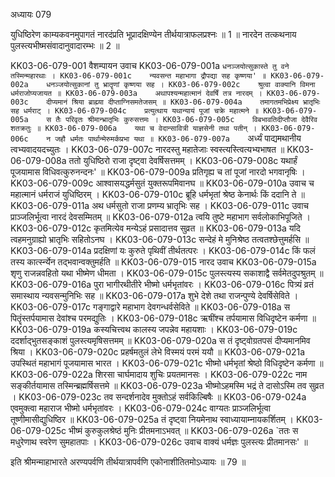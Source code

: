 अध्यायः 079

युधिष्ठिरेण काम्यकवनमुपागतं नारदंप्रति भूप्रादक्षिण्येन तीर्थयात्राफलप्रश्नः ॥ 1 ॥ नारदेन तत्कथनाय पुलस्त्यभीष्मसंवादानुवादारम्भः ॥ 2 ॥

KK03-06-079-001	वैशम्पायन उवाच 
KK03-06-079-001a	`धनञ्जयोत्सुकास्ते तु वने तस्मिन्महारथाः ।
KK03-06-079-001c	न्यवसन्त महाभागा द्रौपद्या सह कृष्णया' ॥
KK03-06-079-002a	धनञ्जयोत्सुकानां तु भ्रातॄणां कृष्णया सह ।
KK03-06-079-002c	श्रुत्वा वाक्यानि विमना धर्मराजोप्यजायत ॥
KK03-06-079-003a	अथापश्यन्महात्मानं देवर्षिं तत्र नारदम् ।
KK03-06-079-003c	दीप्यमानं श्रिया ब्राह्म्या दीप्ताग्निसमतेजसम् ॥
KK03-06-079-004a	तमागतमभिप्रेक्ष्य भ्रातृभिः सह धर्मराट् ।
KK03-06-079-004c	प्रत्युत्थाय यथान्यायं पूजां चक्रे महात्मने ॥
KK03-06-079-005a	स तैः परिवृतः श्रीमान्भ्रातृभिः कुरुसत्तमः ।
KK03-06-079-005c	विबभावतिदीप्तौजा देवैरिव शतक्रतुः ॥
KK03-06-079-006a	यथा च वेदान्सावित्री याज्ञसेनी तथा पतीन् ।
KK03-06-079-006c	न जहौ धर्मतः पार्थान्मेरुमर्कप्रभा यथा ॥
KK03-06-079-007a	`अर्ध्यं पाद्यमथानीय त्वभ्यवादयदच्युतः ।
KK03-06-079-007c	नारदस्तु महातेजाः स्वस्त्यस्त्वित्यभ्यभाषत ॥
KK03-06-079-008a	ततो युधिष्ठिरो राजा दृष्ट्वा देवर्षिसत्तमम् ।
KK03-06-079-008c	यथार्हं पूजयामास विधिवत्कुरुनन्दनः' ॥
KK03-06-079-009a	प्रतिगृह्य च तां पूजां नारदो भगवानृषिः ।
KK03-06-079-009c	आश्वासयद्धर्मसुतं युक्तरूपमिवानघ ॥
KK03-06-079-010a	उवाच च महात्मानं धर्मराजं युधिष्ठिरम् ।
KK03-06-079-010c	ब्रूहि धर्मभृतां श्रेष्ठ केनार्थः किं ददानि ते ॥
KK03-06-079-011a	अथ धर्मसुतो राजा प्रणम्य भ्रातृभिः सह ।
KK03-06-079-011c	उवाच प्राञ्जलिर्भूत्वा नारदं देवसम्मितम् ॥
KK03-06-079-012a	त्वयि तुष्टे महाभाग सर्वलोकाभिपूजिते ।
KK03-06-079-012c	कृतमित्येव मन्येऽहं प्रसादात्तव सुव्रत ॥
KK03-06-079-013a	यदि त्वहमनुग्राह्यो भ्रातृभिः सहितोऽनघ ।
KK03-06-079-013c	सन्देहं मे मुनिश्रेष्ठ तत्वतश्छेत्तुमर्हसि ॥
KK03-06-079-014a	प्रदक्षिणां यः कुरुते पृथिवीं तीर्थतत्परः ।
KK03-06-079-014c	किं फलं तस्य कार्त्स्न्येन तद्भवान्वक्तुमर्हति ॥
KK03-06-079-015	नारद उवाच 
KK03-06-079-015a	शृणु राजन्नवहितो यथा भीष्मेण धीमता ।
KK03-06-079-015c	पुलस्त्यस्य सकाशाद्वै सर्वमेतदुपश्रुतम् ॥
KK03-06-079-016a	पुरा भागीरथीतीरे भीष्मो धर्मभृतांवरः ।
KK03-06-079-016c	पित्र्यं व्रतं समास्थाय न्यवसन्मुनिभिः सह ॥
KK03-06-079-017a	शुभे देशे तथा राजन्पुण्ये देवर्षिसेविते ।
KK03-06-079-017c	गङ्गाद्वारे महाभाग देवगन्धर्वसेविते ॥
KK03-06-079-018a	स पितॄंस्तर्पयामास देवांश्च परमद्युतिः ।
KK03-06-079-018c	ऋषींश्च तर्पयामास विधिदृष्टेन कर्मणा ॥
KK03-06-079-019a	कस्यचित्त्वथ कालस्य जपन्नेव महायशाः ।
KK03-06-079-019c	ददर्शाद्भुतसङ्काशं पुलस्त्यमृषिसत्तमम् ॥
KK03-06-079-020a	स तं दृष्ट्वोग्रतपसं दीप्यमानमिव श्रिया ।
KK03-06-079-020c	प्रहर्षमतुलं लेभे विस्मयं परमं ययौ ॥
KK03-06-079-021a	उपस्थितं महाभागं पूजयामास भारत ।
KK03-06-079-021c	भीष्मो धर्मभृतां श्रेष्ठो विधिदृष्टेन कर्मणा ॥
KK03-06-079-022a	शिरसा चार्घमादाय शुचिः प्रयतमानसः ।
KK03-06-079-022c	नाम सङ्कीर्तयामास तस्मिन्ब्रह्मर्षिसत्तमे ॥
KK03-06-079-023a	भीष्मोऽहमस्मि भद्रं ते दासोऽस्मि तव सुव्रत ।
KK03-06-079-023c	तव सन्दर्शनादेव मुक्तोऽहं सर्वकिल्बिषैः ॥
KK03-06-079-024a	एवमुक्त्वा महाराज भीष्मो धर्मभृतांवरः ।
KK03-06-079-024c	वाग्यतः प्राञ्जलिर्भूत्वा तूष्णीमासीद्युधिष्ठिर ॥
KK03-06-079-025a	तं दृष्ट्वा नियमेनाथ स्वाध्यायाम्नायकर्शितम् ।
KK03-06-079-025c	भीष्मं कुरुकुलश्रेष्ठं मुनिः प्रीतमनाऽभवत् ॥
KK03-06-079-026a	`ततः स मधुरेणाथ स्वरेण सुमहातपाः ।
KK03-06-079-026c	उवाच वाक्यं धर्मज्ञः पुलस्त्यः प्रीतमानसः' ॥

इति श्रीमन्माहाभारते अरण्यपर्वणि तीर्थयात्रापर्वणि एकोनाशीतितमोऽध्यायः ॥ 79 ॥
